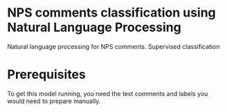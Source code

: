 # NPS comments classification using Natural Language Processing
Natural language processing for NPS comments. Supervised classification

# Prerequisites
To get this model running, you need the text comments and labels you would need to prepare manually.
